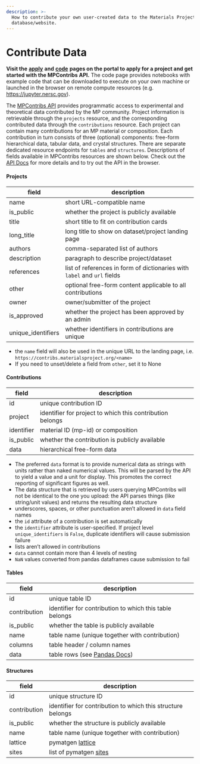 ```yaml
---
description: >-
  How to contribute your own user-created data to the Materials Project (MP
  database/website.
---
```


# Contribute Data

**Visit the** [**apply**](https://contribs.materialsproject.org/contribute) **and** [**code**](https://contribs.materialsproject.org/code) **pages on the portal to apply for a project and get started with the MPContribs API.** The code page provides notebooks with example code that can be downloaded to execute on your own machine or launched in the browser on remote compute resources (e.g. https://jupyter.nersc.gov).

The [MPContribs API](https://contribs-api.materialsproject.org) provides programmatic access to experimental and theoretical data contributed by the MP community. Project information is retrievable through the `projects` resource, and the corresponding contributed data through the `contributions` resource. Each project can contain many contributions for an MP material or composition. Each contribution in turn consists of three (optional) components: free-form hierarchical data, tabular data, and crystal structures. There are separate dedicated resource endpoints for `tables` and `structures`. Descriptions of fields available in MPContribs resources are shown below. Check out the [API Docs](https://contribs-api.materialsproject.org) for more details and to try out the API in the browser.

#### Projects

| field               | description                                                              |
| ------------------- | ------------------------------------------------------------------------ |
| name                | short URL-compatible name                                                |
| is\_public          | whether the project is publicly available                                |
| title               | short title to fit on contribution cards                                 |
| long\_title         | long title to show on dataset/project landing page                       |
| authors             | comma-separated list of authors                                          |
| description         | paragraph to describe project/dataset                                    |
| references          | list of references in form of dictionaries with `label` and `url` fields |
| other               | optional free-form content applicable to all contributions               |
| owner               | owner/submitter of the project                                           |
| is\_approved        | whether the project has been approved by an admin                        |
| unique\_identifiers | whether identifiers in contributions are unique                          |

* the `name` field will also be used in the unique URL to the landing page, i.e. `https://contribs.materialsproject.org/<name>`
* If you need to unset/delete a field from `other`, set it to None

#### Contributions

| field      | description                                               |
| ---------- | --------------------------------------------------------- |
| id         | unique contribution ID                                    |
| project    | identifier for project to which this contribution belongs |
| identifier | material ID (mp-id) or composition                        |
| is\_public | whether the contribution is publicly available            |
| data       | hierarchical free-form data                               |

* The preferred `data` format is to provide numerical data as strings with units rather than naked numerical values. This will be parsed by the API to yield a value and a unit for display. This promotes the correct reporting of significant figures as well.
* The data structure that is retrieved by users querying MPContribs will not be identical to the one you upload: the API parses things (like string/unit values) and returns the resulting data structure
* underscores, spaces, or other punctuation aren’t allowed in `data` field names
* the `id` attribute of a contribution is set automatically
* the `identifier` attribute is user-specified. If project level `unique_identifiers` is `False`, duplicate identifiers will cause submission failure
* lists aren’t allowed in contributions
* `data` cannot contain more than 4 levels of nesting
* `NaN` values converted from pandas dataframes cause submission to fail

#### Tables

| field        | description                                                                                                                 |
| ------------ | --------------------------------------------------------------------------------------------------------------------------- |
| id           | unique table ID                                                                                                             |
| contribution | identifier for contribution to which this table belongs                                                                     |
| is\_public   | whether the table is publicly available                                                                                     |
| name         | table name (unique together with contribution)                                                                              |
| columns      | table header / column names                                                                                                 |
| data         | table rows (see [Pandas Docs](https://pandas.pydata.org/pandas-docs/version/0.23/generated/pandas.DataFrame.to\_dict.html)) |

#### Structures

| field        | description                                                                                               |
| ------------ | --------------------------------------------------------------------------------------------------------- |
| id           | unique structure ID                                                                                       |
| contribution | identifier for contribution to which this structure belongs                                               |
| is\_public   | whether the structure is publicly available                                                               |
| name         | table name (unique together with contribution)                                                            |
| lattice      | pymatgen [lattice](https://github.com/materialsproject/pymatgen/blob/master/pymatgen/core/lattice.py)     |
| sites        | list of pymatgen [sites](https://github.com/materialsproject/pymatgen/blob/master/pymatgen/core/sites.py) |
